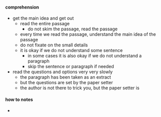 #### comprehension 
- get the main idea and get out
	- read the entire passage
		- do not skim the passage, read the passage
	- every time we read the passage, understand the main idea of the passage
	- do not fixate on the small details
	- it is okay if we do not understand some sentence
		- in some cases it is also okay if we do not understand a paragraph
		- skip the sentence or paragraph if needed
- read the questions and options very very slowly
	- the paragraph has been taken as an extract
	- but the questions are set by the paper setter
	- the author is not there to trick you, but the paper setter is

#### how to notes
- 

